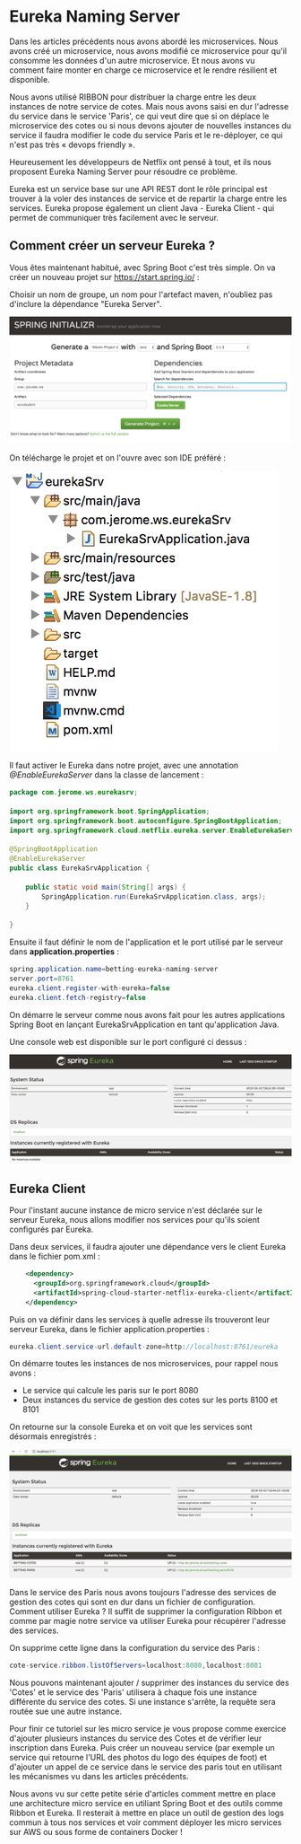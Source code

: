 # Eureka Naming Server 

Dans les articles précédents nous avons abordé les microservices. Nous avons créé un microservice, nous avons modifié ce microservice pour qu'il consomme les données d'un autre microservice. Et nous avons vu comment faire monter en charge ce microservice et le rendre résilient et disponible.

Nous avons utilisé RIBBON pour distribuer la charge entre les deux instances de notre service de cotes. Mais nous avons saisi en dur l'adresse du service dans le service 'Paris', ce qui veut dire que si on déplace le microservice des cotes ou si nous devons ajouter de nouvelles instances du service il faudra modifier le code du service Paris et le re-déployer, ce qui n'est pas très « devops friendly ».

Heureusement les développeurs de Netflix ont pensé à tout, et ils nous proposent Eureka Naming Server pour résoudre ce problème.

Eureka est un service base sur une API REST dont le rôle principal est trouver à la voler des instances de service et de repartir la charge entre les services. Eureka propose également un client Java - Eureka Client - qui permet de communiquer très facilement avec le serveur. 

## Comment créer un serveur Eureka ?

Vous êtes maintenant habitué, avec Spring Boot c'est très simple. On va créer un nouveau projet sur https://start.spring.io/ :

Choisir un nom de groupe, un nom pour l'artefact maven, n'oubliez pas d'inclure la dépendance "Eureka Server".

![App](img/1.png)

On télécharge le projet et on l'ouvre avec son IDE préféré :

![App](img/2.png)

Il faut activer le Eureka dans notre projet, avec une annotation *@EnableEurekaServer* dans la classe de lancement :

```java
package com.jerome.ws.eurekasrv;

import org.springframework.boot.SpringApplication;
import org.springframework.boot.autoconfigure.SpringBootApplication;
import org.springframework.cloud.netflix.eureka.server.EnableEurekaServer;

@SpringBootApplication
@EnableEurekaServer
public class EurekaSrvApplication {

	public static void main(String[] args) {
		SpringApplication.run(EurekaSrvApplication.class, args);
	}

}
```

Ensuite il faut définir le nom de l'application et le port utilisé par le serveur dans **application.properties** :

```java
spring.application.name=betting-eureka-naming-server
server.port=8761
eureka.client.register-with-eureka=false
eureka.client.fetch-registry=false
```

On démarre le serveur comme nous avons fait pour les autres applications Spring Boot en lançant EurekaSrvApplication en tant qu'application Java.

Une console web est disponible sur le port configuré ci dessus :

![App](img/3.png)

## Eureka Client

Pour l'instant aucune instance de micro service n'est déclarée sur le serveur Eureka, nous allons modifier nos services pour qu'ils soient configurés par Eureka.

Dans deux services, il faudra ajouter une dépendance vers le client Eureka dans le fichier pom.xml :

```xml
    <dependency>
      <groupId>org.springframework.cloud</groupId>
      <artifactId>spring-cloud-starter-netflix-eureka-client</artifactId>
    </dependency>
```

Puis on va définir dans les services à quelle adresse ils trouveront leur serveur Eureka, dans le fichier application.properties :

```java
eureka.client.service-url.default-zone=http://localhost:8761/eureka
```

On démarre toutes les instances de nos microservices, pour rappel nous avons :

- Le service qui calcule les paris sur le port 8080
- Deux instances du service de gestion des cotes sur les ports 8100 et 8101

On retourne sur la console Eureka et on voit que les services sont désormais enregistrés :

![App](img/4.png)

Dans le service des Paris nous avons toujours l'adresse des services de gestion des cotes qui sont en dur dans un fichier de configuration. Comment utiliser Eureka ? Il suffit de supprimer la configuration Ribbon et comme par magie notre service va utiliser Eureka pour récupérer l'adresse des services.

On supprime cette ligne dans la configuration du service des Paris :

```java
cote-service.ribbon.listOfServers=localhost:8080,localhost:8081
```

Nous pouvons maintenant ajouter / supprimer des instances du service des 'Cotes' et le service des 'Paris' utilisera à chaque fois une instance différente du service des cotes. Si une instance s'arrête, la requête sera routée sue une autre instance. 

Pour finir ce tutoriel sur les micro service je vous propose comme exercice d'ajouter plusieurs instances du service des Cotes et de vérifier leur inscription dans Eureka. Puis créer un nouveau service (par exemple un service qui retourne l'URL des photos du logo des équipes de foot) et d'ajouter un appel de ce service dans le service des paris tout en utilisant les mécanismes vu dans les articles précédents.

Nous avons vu sur cette petite série d'articles comment mettre en place une architecture micro service en utiliant Spring Boot et des outils comme Ribbon et Eureka. Il resterait à mettre en place un outil de gestion des logs commun à tous nos services et voir comment déployer les micro services sur AWS ou sous forme de containers Docker !
